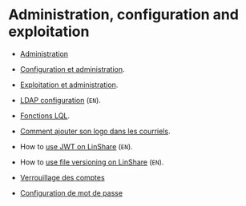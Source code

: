 # Administration, configuration and exploitation

* [Administration](linshare-admin.md)

* [Configuration et administration](configuration-administration.md).

* [Exploitation et administration](exploitation-administration.md).

* [LDAP configuration](../../EN/administration/ldap.md) (`EN`).

* [Fonctions LQL](LQL-functions.md).

* [Comment ajouter son logo dans les courriels](how-to-use-mail-attachment.md).

* How to [use JWT on LinShare](../../EN/administration/how-to-use-jwt.md) (`EN`).

* How to [use file versioning on LinShare](../../EN/administration/how-to-use-file-versioning.md) (`EN`).

* [Verrouillage des comptes](account-lockout-policy.md)

* [Configuration de mot de passe](configuration-password-policy.md)

